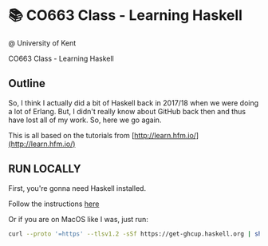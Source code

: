 # 📚 CO663 Class - Learning Haskell

@ University of Kent

CO663 Class - Learning Haskell

## Outline

So, I think I actually did a bit of Haskell back in 2017/18 when we were doing a lot of Erlang. But, I didn't really know about GitHub back then and thus have lost all of my work. So, here we go again.

This is all based on the tutorials from [http://learn.hfm.io/](http://learn.hfm.io/)

## RUN LOCALLY

First, you're gonna need Haskell installed.

Follow the instructions [here](https://www.haskell.org/ghcup/)

Or if you are on MacOS like I was, just run:

```bash
curl --proto '=https' --tlsv1.2 -sSf https://get-ghcup.haskell.org | sh
```
